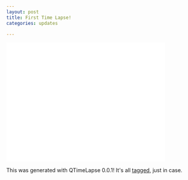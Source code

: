 ```yaml
---
layout: post
title: First Time Lapse!
categories: updates

---
```


<iframe width="420" height="315" src="//www.youtube.com/embed/IlqyT0Jj1Rk"
frameborder="0" allowfullscreen></iframe>

This was generated with QTimeLapse 0.0.1!  It's all [tagged](tag), just in case.

[tag]: https://github.com/makyo/qtimelapse/releases/tag/0.0.1
